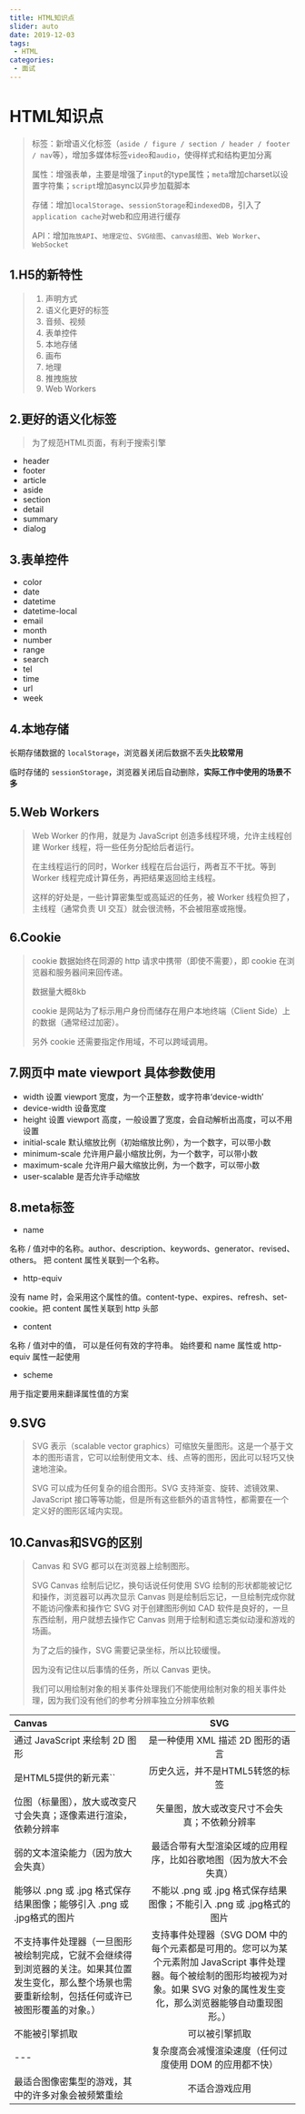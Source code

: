 ```yaml
---
title: HTML知识点
slider: auto
date: 2019-12-03
tags:
 - HTML
categories:
 - 面试
---
```



# HTML知识点

> 标签：新增语义化标签（`aside / figure / section / header / footer / nav`等），增加多媒体标签`video`和`audio`，使得样式和结构更加分离
>
> 属性：增强表单，主要是增强了`input`的type属性；`meta`增加charset以设置字符集；`script`增加async以异步加载脚本
>
> 存储：增加`localStorage`、`sessionStorage`和`indexedDB`，引入了`application cache`对web和应用进行缓存
>
> API：增加`拖放API`、`地理定位`、`SVG绘图`、`canvas绘图`、`Web Worker`、`WebSocket`

## 1.H5的新特性

> 1. 声明方式
> 2. 语义化更好的标签
> 3. 音频、视频
> 4. 表单控件
> 5. 本地存储
> 6. 画布
> 7. 地理
> 8. 推拽施放
> 9. Web Workers

## 2.更好的语义化标签

> 为了规范HTML页面，有利于搜索引擎

- header
- footer
- article
- aside
- section
- detail
- summary
- dialog

## 3.表单控件

- color
- date
- datetime
- datetime-local
- email
- month
- number
- range
- search
- tel
- time
- url
- week

## 4.本地存储

长期存储数据的 `localStorage`，浏览器关闭后数据不丢失**比较常用**

临时存储的 `sessionStorage`，浏览器关闭后自动删除，**实际工作中使用的场景不多**

## 5.Web Workers

> Web Worker 的作用，就是为 JavaScript 创造多线程环境，允许主线程创建 Worker 线程，将一些任务分配给后者运行。
>
> 在主线程运行的同时，Worker 线程在后台运行，两者互不干扰。等到 Worker 线程完成计算任务，再把结果返回给主线程。
>
> 这样的好处是，一些计算密集型或高延迟的任务，被 Worker 线程负担了，主线程（通常负责 UI 交互）就会很流畅，不会被阻塞或拖慢。

## 6.Cookie

> cookie 数据始终在同源的 http 请求中携带（即使不需要），即 cookie 在浏览器和服务器间来回传递。
>
> 数据量大概8kb
>
> cookie 是网站为了标示用户身份而储存在用户本地终端（Client Side）上的数据（通常经过加密）。
>
> 另外 cookie 还需要指定作用域，不可以跨域调用。

## 7.网页中 mate viewport 具体参数使用

- width    设置 viewport 宽度，为一个正整数，或字符串‘device-width’
- device-width  设备宽度
- height   设置 viewport 高度，一般设置了宽度，会自动解析出高度，可以不用设置
- initial-scale    默认缩放比例（初始缩放比例），为一个数字，可以带小数
- minimum-scale    允许用户最小缩放比例，为一个数字，可以带小数
- maximum-scale    允许用户最大缩放比例，为一个数字，可以带小数
- user-scalable    是否允许手动缩放

##  8.meta标签

- name

名称 / 值对中的名称。author、description、keywords、generator、revised、others。 把 content 属性关联到一个名称。

- http-equiv

没有 name 时，会采用这个属性的值。content-type、expires、refresh、set-cookie。把 content 属性关联到 http 头部

- content

名称 / 值对中的值， 可以是任何有效的字符串。 始终要和 name 属性或 http-equiv 属性一起使用

- scheme

用于指定要用来翻译属性值的方案

## 9.SVG

> SVG 表示（scalable vector graphics）可缩放矢量图形。这是一个基于文本的图形语言，它可以绘制使用文本、线、点等的图形，因此可以轻巧又快速地渲染。
>
> SVG 可以成为任何复杂的组合图形。SVG 支持渐变、旋转、滤镜效果、JavaScript 接口等等功能，但是所有这些额外的语言特性，都需要在一个定义好的图形区域内实现。

## 10.Canvas和SVG的区别

> Canvas 和 SVG 都可以在浏览器上绘制图形。
>
> SVG Canvas 绘制后记忆，换句话说任何使用 SVG 绘制的形状都能被记忆和操作，浏览器可以再次显示 Canvas 则是绘制后忘记，一旦绘制完成你就不能访问像素和操作它 SVG 对于创建图形例如 CAD 软件是良好的，一旦东西绘制，用户就想去操作它 Canvas 则用于绘制和遗忘类似动漫和游戏的场画。
>
> 为了之后的操作，SVG 需要记录坐标，所以比较缓慢。
>
> 因为没有记住以后事情的任务，所以 Canvas 更快。
>
> 我们可以用绘制对象的相关事件处理我们不能使用绘制对象的相关事件处理，因为我们没有他们的参考分辨率独立分辨率依赖

| Canvas                                                       |                             SVG                              |
| :----------------------------------------------------------- | :----------------------------------------------------------: |
| 通过 JavaScript 来绘制 2D 图形                               |              是一种使用 XML 描述 2D 图形的语言               |
| 是HTML5提供的新元素``                                        |               历史久远，并不是HTML5转悠的标签                |
| 位图（标量图），放大或改变尺寸会失真；逐像素进行渲染，依赖分辨率 |         矢量图，放大或改变尺寸不会失真；不依赖分辨率         |
| 弱的文本渲染能力（因为放大会失真）                           | 最适合带有大型渲染区域的应用程序，比如谷歌地图（因为放大不会失真） |
| 能够以 .png 或 .jpg 格式保存结果图像；能够引入 .png 或 .jpg格式的图片 | 不能以 .png 或 .jpg 格式保存结果图像；不能引入 .png 或 .jpg格式的图片 |
| 不支持事件处理器（一旦图形被绘制完成，它就不会继续得到浏览器的关注。如果其位置发生变化，那么整个场景也需要重新绘制，包括任何或许已被图形覆盖的对象。） | 支持事件处理器（SVG DOM 中的每个元素都是可用的。您可以为某个元素附加 JavaScript 事件处理器。每个被绘制的图形均被视为对象。如果 SVG 对象的属性发生变化，那么浏览器能够自动重现图形。） |
| 不能被引擎抓取                                               |                        可以被引擎抓取                        |
| ---                                                          |   复杂度高会减慢渲染速度（任何过度使用 DOM 的应用都不快）    |
| 最适合图像密集型的游戏，其中的许多对象会被频繁重绘           |                        不适合游戏应用                        |
